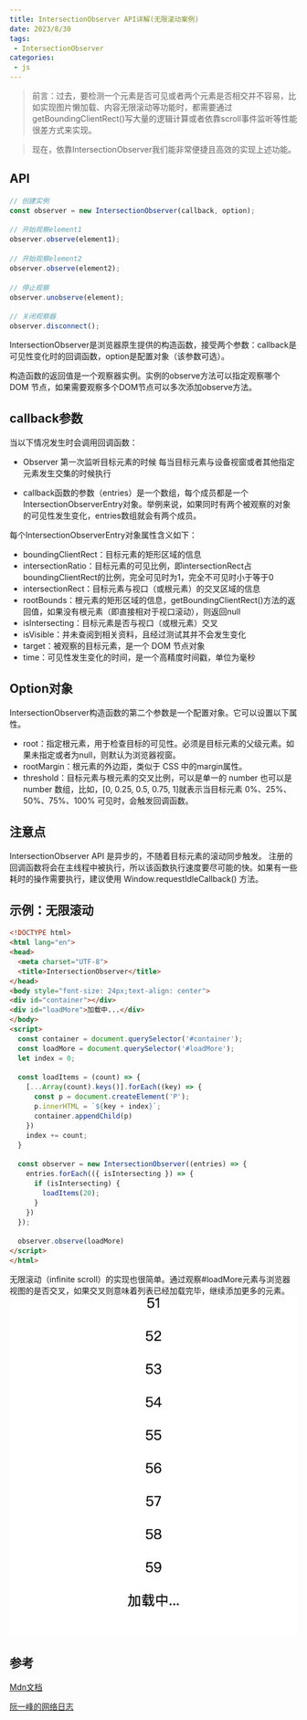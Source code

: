 ```yaml
---
title: IntersectionObserver API详解(无限滚动案例)
date: 2023/8/30
tags:
 - IntersectionObserver 
categories:
 - js
---
```


>前言：过去，要检测一个元素是否可见或者两个元素是否相交并不容易，比如实现图片懒加载、内容无限滚动等功能时，都需要通过​getBoundingClientRect()​写大量的逻辑计算或者依靠scroll事件监听等性能很差方式来实现。

>现在，依靠IntersectionObserver我们能非常便捷且高效的实现上述功能。

## API

```js
// 创建实例
const observer = new IntersectionObserver(callback, option);
 
// 开始观察element1
observer.observe(element1);
 
// 开始观察element2
observer.observe(element2);
 
// 停止观察
observer.unobserve(element);
 
// 关闭观察器
observer.disconnect();
```
IntersectionObserver是浏览器原生提供的构造函数，接受两个参数：callback是可见性变化时的回调函数，option是配置对象（该参数可选）。

构造函数的返回值是一个观察器实例。实例的observe方法可以指定观察哪个 DOM 节点，如果需要观察多个DOM节点可以多次添加observe方法。

## callback参数
当以下情况发生时会调用回调函数：

+ Observer 第一次监听目标元素的时候
每当目标元素与设备视窗或者其他指定元素发生交集的时候执行

+ callback函数的参数（entries）是一个数组，每个成员都是一个IntersectionObserverEntry对象。举例来说，如果同时有两个被观察的对象的可见性发生变化，entries数组就会有两个成员。

每个IntersectionObserverEntry对象属性含义如下：

+ boundingClientRect：目标元素的矩形区域的信息
+ intersectionRatio：目标元素的可见比例，即intersectionRect占boundingClientRect的比例，完全可见时为1，完全不可见时小于等于0
+ intersectionRect：目标元素与视口（或根元素）的交叉区域的信息
+ rootBounds：根元素的矩形区域的信息，getBoundingClientRect()方法的返回值，如果没有根元素（即直接相对于视口滚动），则返回null
+ isIntersecting：目标元素是否与视口（或根元素）交叉
+ isVisible：并未查阅到相关资料，且经过测试其并不会发生变化
+ target：被观察的目标元素，是一个 DOM 节点对象
+ time：可见性发生变化的时间，是一个高精度时间戳，单位为毫秒


## Option对象
IntersectionObserver构造函数的第二个参数是一个配置对象。它可以设置以下属性。

+ root：指定根元素，用于检查目标的可见性。必须是目标元素的父级元素。如果未指定或者为null，则默认为浏览器视窗。
+ rootMargin：根元素的外边距，类似于 CSS 中的margin属性。
+ threshold：目标元素与根元素的交叉比例，可以是单一的 number 也可以是 number 数组，比如，[0, 0.25, 0.5, 0.75, 1]就表示当目标元素 0%、25%、50%、75%、100% 可见时，会触发回调函数。


## 注意点

IntersectionObserver API 是异步的，不随着目标元素的滚动同步触发。
注册的回调函数将会在主线程中被执行，所以该函数执行速度要尽可能的快。如果有一些耗时的操作需要执行，建议使用 Window.requestIdleCallback() 方法。

## 示例：无限滚动

```html
<!DOCTYPE html>
<html lang="en">
<head>
  <meta charset="UTF-8">
  <title>IntersectionObserver</title>
</head>
<body style="font-size: 24px;text-align: center">
<div id="container"></div>
<div id="loadMore">加载中...</div>
</body>
<script>
  const container = document.querySelector('#container');
  const loadMore = document.querySelector('#loadMore');
  let index = 0;
 
  const loadItems = (count) => {
    [...Array(count).keys()].forEach((key) => {
      const p = document.createElement('P');
      p.innerHTML = `${key + index}`;
      container.appendChild(p)
    })
    index += count;
  }
 
  const observer = new IntersectionObserver((entries) => {
    entries.forEach(({ isIntersecting }) => {
      if (isIntersecting) {
        loadItems(20);
      }
    })
  });
 
  observer.observe(loadMore)
</script>
</html>
```
无限滚动（infinite scroll）的实现也很简单。通过观察#loadMore元素与浏览器视图的是否交叉，如果交叉则意味着列表已经加载完毕，继续添加更多的元素。
![](./../../.vuepress/public/intersection_observer.png)

## 参考


[Mdn文档](https://developer.mozilla.org/zh-CN/docs/Web/API/Intersection_Observer_API)

[阮一峰的网络日志](https://www.ruanyifeng.com/blog/2016/11/intersectionobserver_api.html)